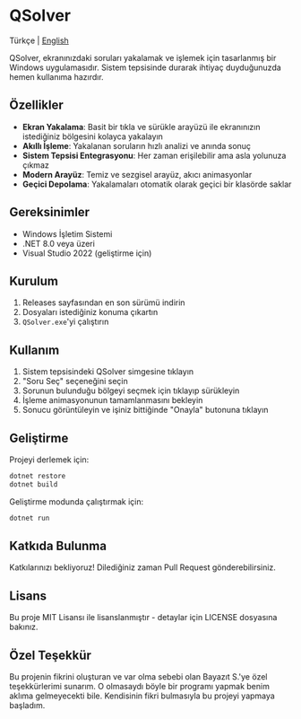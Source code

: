 # QSolver

Türkçe | [English](README.md)

QSolver, ekranınızdaki soruları yakalamak ve işlemek için tasarlanmış bir Windows uygulamasıdır. Sistem tepsisinde durarak ihtiyaç duyduğunuzda hemen kullanıma hazırdır.

## Özellikler

- **Ekran Yakalama**: Basit bir tıkla ve sürükle arayüzü ile ekranınızın istediğiniz bölgesini kolayca yakalayın
- **Akıllı İşleme**: Yakalanan soruların hızlı analizi ve anında sonuç
- **Sistem Tepsisi Entegrasyonu**: Her zaman erişilebilir ama asla yolunuza çıkmaz
- **Modern Arayüz**: Temiz ve sezgisel arayüz, akıcı animasyonlar
- **Geçici Depolama**: Yakalamaları otomatik olarak geçici bir klasörde saklar

## Gereksinimler

- Windows İşletim Sistemi
- .NET 8.0 veya üzeri
- Visual Studio 2022 (geliştirme için)

## Kurulum

1. Releases sayfasından en son sürümü indirin
2. Dosyaları istediğiniz konuma çıkartın
3. `QSolver.exe`'yi çalıştırın

## Kullanım

1. Sistem tepsisindeki QSolver simgesine tıklayın
2. "Soru Seç" seçeneğini seçin
3. Sorunun bulunduğu bölgeyi seçmek için tıklayıp sürükleyin
4. İşleme animasyonunun tamamlanmasını bekleyin
5. Sonucu görüntüleyin ve işiniz bittiğinde "Onayla" butonuna tıklayın

## Geliştirme

Projeyi derlemek için:

```bash
dotnet restore
dotnet build
```

Geliştirme modunda çalıştırmak için:

```bash
dotnet run
```

## Katkıda Bulunma

Katkılarınızı bekliyoruz! Dilediğiniz zaman Pull Request gönderebilirsiniz.

## Lisans

Bu proje MIT Lisansı ile lisanslanmıştır - detaylar için LICENSE dosyasına bakınız.

## Özel Teşekkür

Bu projenin fikrini oluşturan ve var olma sebebi olan Bayazıt S.'ye özel teşekkürlerimi sunarım. O olmasaydı böyle bir programı yapmak benim aklıma gelmeyecekti bile. Kendisinin fikri bulmasıyla bu projeyi yapmaya başladım.
